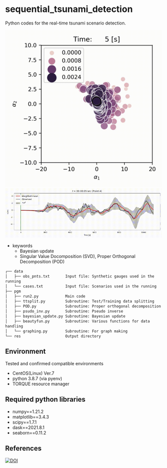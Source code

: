 # sequential_tsunami_detection

Python codes for the real-time tsunami scenario detection.


![bayesian_update](./movies/bayesian_update.gif)![weighted_wave](./movies/weighted_wave.gif)


- keywords
  - Bayesian update
  - Singular Value Docomposition (SVD), Proper Orthogonal Decomposition (POD)


```
┌── data
│   ├── obs_pnts.txt       Input file: Synthetic gauges used in the running
│   └── cases.txt          Input file: Scenarios used in the running
├── pgm
│   ├── run2.py            Main code
│   ├── ttsplit.py         Subroutine: Test/Training data splitting
│   ├── POD.py             Subroutine: Proper orthogonal decomposition
│   ├── psudo_inv.py       Subroutine: Pseudo inverse 
│   ├── bayesian_update.py Subroutine: Bayesian update
│   ├── beautyfun.py       Subroutine: Various functions for data handling
│   └── graphing.py        Subroutine: For graph making
└── res                    Output directory
```

## Environment
Tested and confirmed compatible environments
- CentOS(Linux) Ver.7
- python 3.8.7 (via pyenv)
- TORQUE resource manager


## Required python libraries

- numpy==1.21.2
- matplotlib==3.4.3
- scipy==1.7.1
- dask==2021.8.1
- seaborn==0.11.2


## References

[![DOI](https://zenodo.org/badge/508964446.svg)](https://zenodo.org/badge/latestdoi/508964446)

